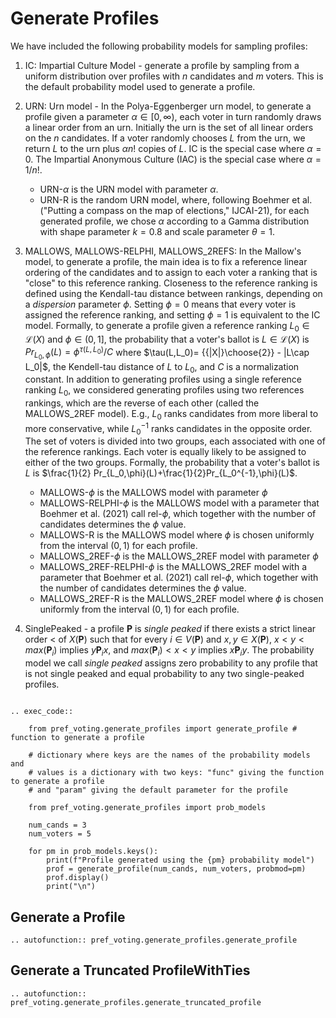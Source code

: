 Generate Profiles
=======================================

We have included  the following probability models for sampling profiles: 

1. IC:  Impartial Culture Model - generate a profile by sampling  from a uniform distribution over profiles with $n$ candidates and $m$ voters.   This is the default probability model used to generate a profile. 


2. URN: Urn model -  In the Polya-Eggenberger urn model, to generate a profile given a parameter $\alpha\in [0,\infty)$, each voter in turn randomly draws a linear order from an urn. Initially the urn is the set of all linear orders on the $n$ candidates. If a voter randomly chooses $L$ from the urn, we return $L$ to the urn plus $\alpha n!$ copies of $L$. IC is the special case where $\alpha=0$. The Impartial Anonymous Culture (IAC) is the special case where $\alpha=1/n!$. 

    * URN-$\alpha$ is the URN model with parameter $\alpha$.  
    * URN-R is the random URN model, where, following Boehmer et al. ("Putting a
compass on the map of elections," IJCAI-21), for each generated profile, we chose $\alpha$ according to a Gamma distribution with shape parameter $k=0.8$ and scale parameter $\theta=1$.

3. MALLOWS, MALLOWS-RELPHI, MALLOWS_2REFS: In the Mallow's model, to generate a profile, the main idea is to fix a reference  linear ordering of the candidates and to assign to each voter a ranking that is "close" to this reference ranking.   Closeness to the reference ranking is defined using the Kendall-tau distance between rankings, depending on a  *dispersion* parameter $\phi$.   Setting $\phi= 0$ means that every voter is assigned the reference ranking, and setting $\phi=1$ is equivalent to the IC model. Formally, to generate a profile given a reference ranking $L_0\in\mathcal{L}(X)$ and $\phi\in (0,1]$, the probability that a voter's ballot is $L\in\mathcal{L}(X)$ is $Pr_{L_0,\phi}(L)=\phi^{\tau(L,L_0)}/C$ where $\tau(L,L_0)= {{|X|}\choose{2}} - |L\cap L_0|$, the Kendell-tau distance of $L$ to $L_0$, and $C$ is a normalization constant. In addition to generating profiles using a single reference ranking $L_0$, we considered generating profiles using two references rankings, which are the reverse of each other (called the MALLOWS_2REF model). E.g., $L_0$ ranks candidates from more liberal to more conservative, while $L_0^{-1}$ ranks candidates in the opposite order. The set of voters is divided into two groups, each associated with one of the reference rankings. Each voter is equally likely to be assigned to either of the two groups. Formally, the probability that a voter's ballot is $L$ is $\frac{1}{2} Pr_{L_0,\phi}(L)+\frac{1}{2}Pr_{L_0^{-1},\phi}(L)$. 

    * MALLOWS-$\phi$ is the MALLOWS model with parameter $\phi$
    * MALLOWS-RELPHI-$\phi$ is the MALLOWS model with a parameter that Boehmer et al. (2021) call rel-$\phi$, which together with the number of candidates determines the $\phi$ value. 
    * MALLOWS-R is the MALLOWS model where $\phi$ is chosen uniformly from the interval $(0,1)$ for each profile. 
    * MALLOWS_2REF-$\phi$ is the MALLOWS_2REF model with parameter $\phi$
    * MALLOWS_2REF-RELPHI-$\phi$ is the MALLOWS_2REF model with a parameter that Boehmer et al. (2021) call rel-$\phi$, which together with the number of candidates determines the $\phi$ value. 
    * MALLOWS_2REF-R is the MALLOWS_2REF model where $\phi$ is chosen uniformly from the interval $(0,1)$ for each profile. 


4. SinglePeaked - a profile $\mathbf{P}$ is *single peaked* if there exists a strict linear order $<$ of $X(\mathbf{P})$ such that for every $i\in V(\mathbf{P})$ and $x,y\in X(\mathbf{P})$, $x<y < max(\mathbf{P}_i)$ implies  $y\mathbf{P}_ix$, and $max(\mathbf{P}_i)< x<y$ implies $x\mathbf{P}_iy$. The probability model we call *single peaked* assigns zero probability to any profile that is not single peaked and equal probability to any two single-peaked profiles. 

```{eval-rst}

.. exec_code:: 

    from pref_voting.generate_profiles import generate_profile # function to generate a profile

    # dictionary where keys are the names of the probability models and 
    # values is a dictionary with two keys: "func" giving the function to generate a profile
    # and "param" giving the default parameter for the profile

    from pref_voting.generate_profiles import prob_models 

    num_cands = 3
    num_voters = 5

    for pm in prob_models.keys():
        print(f"Profile generated using the {pm} probability model")
        prof = generate_profile(num_cands, num_voters, probmod=pm)
        prof.display()
        print("\n")

```


## Generate a Profile

```{eval-rst}
.. autofunction:: pref_voting.generate_profiles.generate_profile

```

## Generate a Truncated ProfileWithTies

```{eval-rst}
.. autofunction:: pref_voting.generate_profiles.generate_truncated_profile

```


